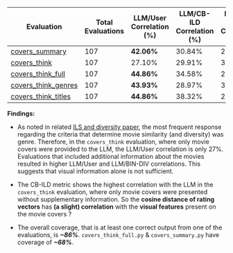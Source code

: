 | Evaluation                                  | Total Evaluations | LLM/User Correlation (%) | LLM/CB-ILD Correlation (%) | LLM/CF-ILD Correlation (%) | LLM/BIN-DIV Correlation (%) | CB-ILD Chosen (%) | CF-ILD Chosen (%) | BIN-DIV Chosen (%) |
|---------------------------------------------|--------------------|------------------------|------------------------|------------------------|-------------------------|----------------------|----------------------|----------------------|
| [covers_summary](covers_summary.py)        | 107                | **42.06%**                | 30.84%                | 21.50%                | **54.21%**                 | 30.84%               | 16.82%               | **52.34%**              |
| [covers_think](covers_think.py)            | 107                | 27.10%                | 29.91%                | 38.32%                | 27.10%                 | 29.91%               | **41.12%**               | 28.97%               |
| [covers_think_full](covers_think_full.py)   | 107                | **44.86%**                | 34.58%                | 29.91%                | **42.06%**                 | 34.58%               | 24.30%               | **41.12%**               |
| [covers_think_genres](covers_think_genres.py) | 107                | **43.93%**                | 28.97%                | 30.84%                | **47.66%**                 | 28.97%               | 24.30%               | **46.73%**               |
| [covers_think_titles](covers_think_titles.py) | 107                | **44.86%**                | 38.32%                | 28.04%                | 39.25%                 | 38.32%               | 21.50%               | 40.19%               |

**Findings:**

*   As noted in related [ILS and diversity paper](https://link.springer.com/article/10.1007/s11257-022-09351-w), the most frequent response regarding the criteria that determine movie similarity (and diversity) was genre. Therefore, in the `covers_think` evaluation, where only movie covers were provided to the LLM, the LLM/User correlation is only 27%. Evaluations that included additional information about the movies resulted in higher LLM/User and LLM/BIN-DIV correlations. This suggests that visual information alone is not sufficient.

*   The CB-ILD metric shows the highest correlation with the LLM in the `covers_think` evaluation, where only movie covers were presented without supplementary information. So the **cosine distance of rating vectors** has **(a slight) correlation** with the **visual features** present on the movie covers ?

*   The overall coverage, that is at least one correct output from one of the evaluations, is ***~86%***. `covers_think_full.py` & `covers_summary.py` have coverage of ***~68%***.